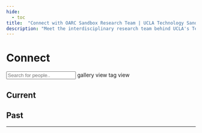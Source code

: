 ```yaml
---
hide:
  - toc
title:  "Connect with OARC Sandbox Research Team | UCLA Technology Sandbox"
description: "Meet the interdisciplinary research team behind UCLA's Technology Sandbox. Learn how to collaborate, access our innovative computing facility, and engage with OARC's experts in digital scholarship."
---
```



<h1 id="title">Connect</h1>

<!-- add a search box -->
<input type="text" id="search" class="search" onkeyup="search()" placeholder="Search for people..">

<!-- two buttons to toggle between gallery view and tag view -->
<span class="btn btn-on" tabindex="0" alt="gallery view" title="gallery view">
	gallery view
</span>
<span class="btn btn-off" tabindex="0" alt="tab view" title="tab view" onclick="window.location.href = 'tags'" onkeydown="if(event.keyCode === 13) { window.location.href = 'tags' }">
	tag view
</span>

<h2>Current</h2>
<div class="gallery-current"></div>

<h2>Past</h2>
<div class="gallery-past"></div><hr>
<!-- <div class="gallery"></div>  -->

<script>

// --------------------------------	//
//                            		//
//	  Initialize			    	//
//                            		//
// -------------------------------- //

let section = 'consult'

function init(){

	// --------------------------------	//
	// Loop through project data		//
	// -------------------------------- //
	counter = 0;
	
	// divide the gallery into two sections: Current and Past
	// gallery will be determined by the value in row[2]
	// if the value is 'staff', the gallery item will be added to the current section
	// else, it will be added to the past section
	// document.querySelector('.gallery').innerHTML = '';
	// add current as a title to .gallery






	// document.querySelector('.gallery').insertAdjacentHTML('beforeend',`<h2>Current</h2>`);
	// document.querySelector('.gallery').insertAdjacentHTML('beforeend',`<div class="gallery-current" style='border:1px solid red;'>current here</div><hr>`);
	// document.querySelector('.gallery').insertAdjacentHTML('beforeend',`<h2>Past</h2>`);
	// document.querySelector('.gallery').insertAdjacentHTML('beforeend',`<div class="gallery-past" style='border:1px solid blue;'>past here</div>`);
	
	
	
	// filter data by tag, default is all
	let tag = urlParams.get('tag');
	if (tag) {
		console.log('tag found');
		data[section].values.forEach(function(row) {
			let status = row[2];
			let tags = row[6].split(',');
			if (tags.map(function(x) { return x.trim() }).includes(tag)) {
				if (status == 'staff') {
					addGalleryItem(row,counter,'.gallery-current')
				} else {
					addGalleryItem(row,counter,'.gallery-past')
				}
			}
			counter++;
		});
		// add the name of the tag next to the search box with an option to clear the filter
		// clear the filter by removing the tag from the url
		document.querySelector('.search').insertAdjacentHTML('afterend',` <a href="?"><span class="tag tag-filter">${tag} x</span></a>`);
		
	} else {
		console.log('no tag found');
		data[section].values.forEach(function(row) {
			let status = row[2];
			if (status == 'staff') {
				addGalleryItem(row,counter,'.gallery-current')
			} else {
				addGalleryItem(row,counter,'.gallery-past')
			}

			// addGalleryItem(row,counter);
			counter++;
		});
	}

	// create the search function
	window.search = function() {
		let input, filter, ul, li, a, i, txtValue;
		input = document.getElementById('search');
		filter = input.value.toUpperCase();
		li = document.querySelectorAll('.gallery-container');
		for (i = 0; i < li.length; i++) {

			a = li[i].getElementsByTagName('a')[0];

			// search by project name, project description, and tags
			let txtValue = a.textContent || a.innerText;
			// search tags, which are in separate span tags of class tag
			let tags = '';
			li[i].querySelectorAll('.tag').forEach(function(tag) {
				tags += tag.textContent;
			});

			if (txtValue.toUpperCase().indexOf(filter) > -1 || tags.toUpperCase().indexOf(filter) > -1) {
				li[i].style.display = '';
			} else {
				li[i].style.display = 'none';
			}

		}
	}	

}

</script>